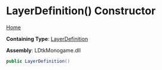 # LayerDefinition\(\) Constructor

[Home](../../../README.md)

**Containing Type**: [LayerDefinition](../README.md)

**Assembly**: LDtkMonogame\.dll

```csharp
public LayerDefinition()
```

